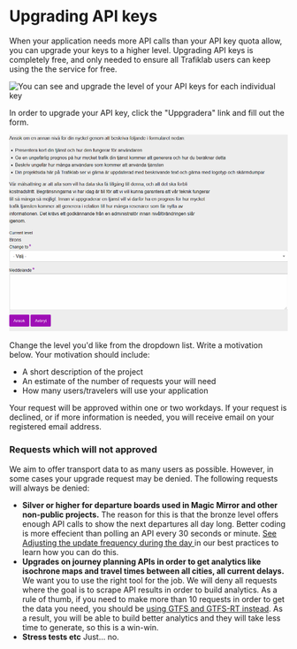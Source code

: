 # Upgrading API keys

When your application needs more API calls than your API key quota allow, you can upgrade your keys to a higher level. Upgrading API keys is completely free, and only needed to ensure all Trafiklab users can keep using the the service for free. 

![You can see and upgrade the level of your API keys for each individual key](../../.gitbook/assets/image%20%288%29.png)

In order to upgrade your API key, click the "Uppgradera" link and fill out the form.

![](../../.gitbook/assets/image%20%283%29.png)

Change the level you'd like from the dropdown list. Write a motivation below. Your motivation should include:

* A short description of the project
* An estimate of the number of requests your will need
* How many users/travelers will use your application

Your request will be approved within one or two workdays. If your request is declined, or if more information is needed, you will receive email on your registered email address.

### Requests which will not approved

We aim to offer transport data to as many users as possible. However, in some cases your upgrade request may be denied. The following requests will always be denied:

* **Silver or higher for departure boards used in Magic Mirror and other non-public projects.** The reason for this is that the bronze level offers enough API calls to show the next departures all day long. Better coding is more effecient than polling an API every 30 seconds or minute. [See Adjusting the update frequency during the day ](../../using-trafiklab-data/best-practices/limiting-requests.md#adjusting-the-update-frequency-during-the-day)in our best practices to learn how you can do this.
* **Upgrades on journey planning APIs in order to get analytics like isochrone maps and travel times between all cities, all current delays.** We want you to use the right tool for the job. We will deny all requests where the goal is to scrape API results in order to build analytics. As a rule of thumb, if you need to make more than 10 requests in order to get the data you need, you should be [using GTFS and GTFS-RT instead](../../public-transport-data/our-data-and-apis/gtfs/). As a result, you will be able to build better analytics and they will take less time to generate, so this is a win-win.
* **Stress tests etc** Just... no.

